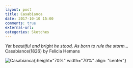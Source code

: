 ```yaml
---
layout: post
title: Casabianca
date: 2017-10-10 15:00
comments: true
external-url:
categories: Sketches
---
```


<i>Yet beautiful and bright he stood,
As born to rule the storm...</i>
Casabiance(1826)
by Felicia Hemans

![Casabianca](/assets/casabianca.png){:height="70%" width="70%" align: "center"}